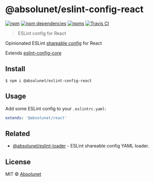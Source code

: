 # @absolunet/eslint-config-react

[![npm](https://img.shields.io/npm/v/@absolunet/eslint-config-react.svg)](https://www.npmjs.com/package/@absolunet/eslint-config-react)
[![npm dependencies](https://david-dm.org/absolunet/eslint-config-react/status.svg)](https://david-dm.org/absolunet/eslint-config-react)
[![npms](https://badges.npms.io/%40absolunet%2Feslint-config-react.svg)](https://npms.io/search?q=%40absolunet%2Feslint-config-react)
[![Travis CI](https://api.travis-ci.org/absolunet/eslint-config-react.svg?branch=master)](https://travis-ci.org/absolunet/eslint-config-react/builds)

> ESLint config for React

Opinionated ESLint [shareable config](https://eslint.org/docs/developer-guide/shareable-configs.html) for React

Extends [eslint-config-core](https://github.com/absolunet/eslint-config-core)


## Install

```
$ npm i @absolunet/eslint-config-react
```


## Usage

Add some ESLint config to your `.eslintrc.yaml`:

```yaml
extends: '@absolunet/react'
```


## Related

- [@absolunet/eslint-loader](https://github.com/absolunet/node-eslint-loader) - ESLint shareable config YAML loader.


## License
MIT © [Absolunet](https://absolunet.com)
